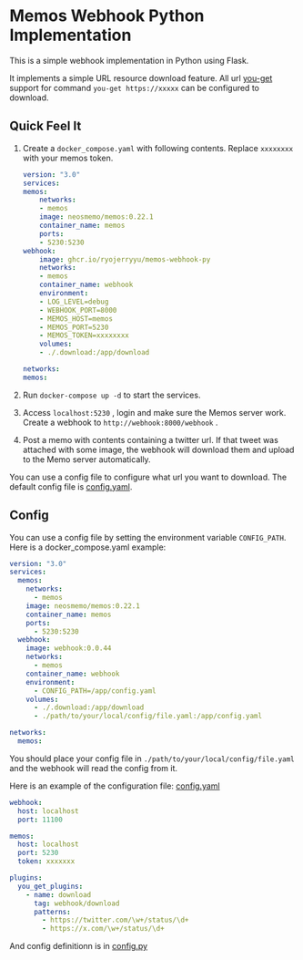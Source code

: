 # Memos Webhook Python Implementation

This is a simple webhook implementation in Python using Flask.

It implements a simple URL resource download feature. All url [you-get](https://github.com/soimort/you-get) support for command `you-get https://xxxxx` can be configured to download. 

## Quick Feel It

1. Create a `docker_compose.yaml` with following contents. Replace `xxxxxxxx` with your memos token.

    ```yaml
    version: "3.0"
    services:
    memos:
        networks:
        - memos
        image: neosmemo/memos:0.22.1
        container_name: memos
        ports:
        - 5230:5230
    webhook:
        image: ghcr.io/ryojerryyu/memos-webhook-py
        networks:
        - memos
        container_name: webhook
        environment:
        - LOG_LEVEL=debug
        - WEBHOOK_PORT=8000
        - MEMOS_HOST=memos
        - MEMOS_PORT=5230
        - MEMOS_TOKEN=xxxxxxxx
        volumes:
        - ./.download:/app/download

    networks:
    memos:
    ```

2. Run `docker-compose up -d` to start the services.

3. Access `localhost:5230` , login and make sure the Memos server work. Create a webhook to `http://webhook:8000/webhook` .

4. Post a memo with contents containing a twitter url. If that tweet was attached with some image, the webhook will download them and upload to the Memo server automatically.

You can use a config file to configure what url you want to download. The default config file is [config.yaml](example/config.yaml).


## Config

You can use a config file by setting the environment variable `CONFIG_PATH`. Here is a docker_compose.yaml example:

```yaml
version: "3.0"
services:
  memos:
    networks:
      - memos
    image: neosmemo/memos:0.22.1
    container_name: memos
    ports:
      - 5230:5230
  webhook:
    image: webhook:0.0.44
    networks:
      - memos
    container_name: webhook
    environment:
      - CONFIG_PATH=/app/config.yaml
    volumes:
      - ./.download:/app/download
      - ./path/to/your/local/config/file.yaml:/app/config.yaml

networks:
  memos:
```

You should place your config file in `./path/to/your/local/config/file.yaml` and the webhook will read the config from it.

Here is an example of the configuration file: [config.yaml](example/config.yaml)

```yaml
webhook:
  host: localhost
  port: 11100

memos:
  host: localhost
  port: 5230
  token: xxxxxxx

plugins:
  you_get_plugins:
    - name: download
      tag: webhook/download
      patterns:
        - https://twitter.com/\w+/status/\d+
        - https://x.com/\w+/status/\d+
```

And config definitionn is in [config.py](src/dependencies/config.py)
